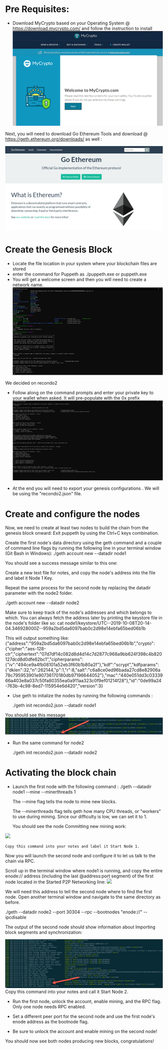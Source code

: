 # Pre Requisites:

- Download MyCrypto based on your Operating System @  https://download.mycrypto.com/ and follow the instruction to install
![](Images/my_crypto.png)


Next, you will need to download Go Ethereum Tools and download @ https://geth.ethereum.org/downloads/ as well :

![](Images/geth.png)

# Create the Genesis Block 
 -  Locate the file location in your system where your blockchain files are stored 
 -  enter the command for Puppeth as ./puppeth.exe or puppeth.exe
 -  You will get a welcome screen and then you will need to create a network name.  
 ![](Images/instructions_start_puppeth.jpg)
 
  We decided on recondo2

 - Follow along on the command prompts and enter your private key to your wallet when asked. It will pre-populate with the 0x prefix
 ![](Images/instructions_configure_new_genesis.jpg)
 
 - At the end you will need to export your genesis configurations .  We will be using the "recondo2.json" file.  
 
 # Create and configure the nodes 
   Now, we need to create at least two nodes to build the chain from the genesis block onward:
   Exit puppeth by using the Ctrl+C keys combination.


   Create the first node's data directory using the geth command and a couple of command line flags by running the following line in your terminal window (Git Bash in Windows):
   ./geth account new --datadir node1

   You should see a success message similar to this one:
   
   
   Create a new text file for notes, and copy the node's address into the file and label it Node 1 Key.


   Repeat the same process for the second node by replacing the datadir parameter with the node2 folder.


   ./geth account new --datadir node2


Make sure to keep track of the node's addresses and which belongs to which. You can always fetch the address later by printing the keystore file in the node's folder like so:
cat node1/keystore/UTC--2019-10-08T20-14-04.346928000Z--959a2bd5da6097bab0c2d98e14ebfa65bed06b1b

This will output something like:
  {"address":"959a2bd5da6097bab0c2d98e14ebfa65bed06b1b","crypto":{"cipher":"aes-128-ctr","ciphertext":"07d7df14c082d8d4d14c7d2877c968a9bb624f398c4b820127dcd8d0dfe62bc1","cipherparams":{"iv":"494ce9a4fb08101a52eb3f60b1b80a2f"},"kdf":"scrypt","kdfparams":{"dklen":32,"n":262144,"p":1,"r":8,"salt":"c6a8ce0ed96bada27cd8e82906a78c795953901e90736170180db97196644052"},"mac":"440e051dd3c0333966a403e8a037c50fa80355ea0a911aa323c0f9ef01214f28"},"id":"0de99a24-763b-4c98-8ed7-115954e6d420","version":3}
 
  
  - Use geth to initalize the nodes by running the following commands :
     
      ./geth init recondo2.json --datadir node1
      
   You should see this message 
   ![](Images/genesis_state.jpg)
   
   -  Run the same command for node2

      ./geth init recondo2.json --datadir node2
     
     
 # Activating the block chain
 
  -  Launch the first node with the following command : 
     ./geth --datadir node1 --mine --minerthreads 1
     
     The --mine flag tells the node to mine new blocks.

     The --minerthreads flag tells geth how many CPU threads, or "workers" to use during mining. Since our difficulty is low, we can set it to 1.

     You should see the node Committing new mining work:
     
  ![](Images/first_node_mining.jpg)
   
    Copy this command into your notes and label it Start Node 1.

Now you will launch the second node and configure it to let us talk to the chain via RPC.

Scroll up in the terminal window where node1 is running, and copy the entire enode:// address (including the last @address:port segment) of the first node located in the Started P2P Networking line:
 ![](Images/self_enode.jpg)


We will need this address to tell the second node where to find the first node.
Open another terminal window and navigate to the same directory as before.

./geth --datadir node2 --port 30304 --rpc --bootnodes "enode://<replace with node1 enode address>" --ipcdisable

The output of the second node should show information about Importing block segments and synchronization:

![](Images/import_block_seg.jpg)
Copy this command into your notes and call it Start Node 2.

   - Run the first node, unlock the account, enable mining, and the RPC flag. Only one node needs RPC enabled.
   - Set a different peer port for the second node and use the first node's enode address as the bootnode flag.


   - Be sure to unlock the account and enable mining on the second node!


You should now see both nodes producing new blocks, congratulations!
     

